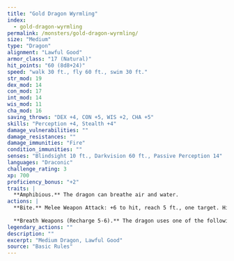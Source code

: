 ```yaml
---
title: "Gold Dragon Wyrmling"
index:
  - gold-dragon-wyrmling
permalink: /monsters/gold-dragon-wyrmling/
size: "Medium"
type: "Dragon"
alignment: "Lawful Good"
armor_class: "17 (Natural)"
hit_points: "60 (8d8+24)"
speed: "walk 30 ft., fly 60 ft., swim 30 ft."
str_mod: 19
dex_mod: 14
con_mod: 17
int_mod: 14
wis_mod: 11
cha_mod: 16
saving_throws: "DEX +4, CON +5, WIS +2, CHA +5"
skills: "Perception +4, Stealth +4"
damage_vulnerabilities: ""
damage_resistances: ""
damage_immunities: "Fire"
condition_immunities: ""
senses: "Blindsight 10 ft., Darkvision 60 ft., Passive Perception 14"
languages: "Draconic"
challenge_rating: 3
xp: 700
proficiency_bonus: "+2"
traits: |
  **Amphibious.** The dragon can breathe air and water.
actions: |
  **Bite.** Melee Weapon Attack: +6 to hit, reach 5 ft., one target. Hit: 9 (1d10 + 4) piercing damage.
  
  **Breath Weapons (Recharge 5-6).** The dragon uses one of the following breath weapons. Fire Breath. The dragon exhales fire in a 15-foot cone. Each creature in that area must make a DC 13 Dexterity saving throw, taking 22 (4d10) fire damage on a failed save, or half as much damage on a successful one. Weakening Breath. The dragon exhales gas in a 15-foot cone. Each creature in that area must succeed on a DC 13 Strength saving throw or have disadvantage on Strength-based attack rolls, Strength checks, and Strength saving throws for 1 minute. A creature can repeat the saving throw at the end of each of its turns, ending the effect on itself on a success.  
legendary_actions: ""
description: ""
excerpt: "Medium Dragon, Lawful Good"
source: "Basic Rules"
---
```

